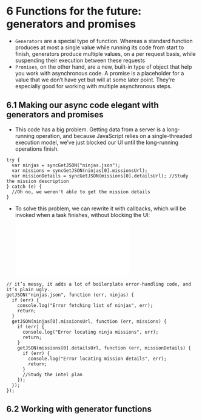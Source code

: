 # 6 Functions for the future: generators and promises
* `Generators` are a special type of function. Whereas a standard function produces at most a single value while running its code from start to finish, generators produce multiple values, on a per request basis, while suspending their execution between these requests
* `Promises`, on the other hand, are a new, built-in type of object that help you work with asynchronous code. A promise is a placeholder for a value that we don’t have yet but will at some later point. They’re especially good for working with multiple asynchronous steps.

## 6.1 Making our async code elegant with generators and promises
* This code has a big problem. Getting data from a server is a long-running operation, and because JavaScript relies on a single-threaded execution model, we’ve just blocked our UI until the long-running operations finish.
```
try {
  var ninjas = syncGetJSON("ninjas.json");
  var missions = syncGetJSON(ninjas[0].missionsUrl);
  var missionDetails = syncGetJSON(missions[0].detailsUrl); //Study the mission description
} catch (e) {
  //Oh no, we weren't able to get the mission details
}
```
* To solve this problem, we can rewrite it with callbacks, which will be invoked when a task finishes, without blocking the UI: ![is it really solved?](./chapter-6-callback.html)
```
// it’s messy, it adds a lot of boilerplate error-handling code, and it’s plain ugly. 
getJSON("ninjas.json", function (err, ninjas) {
  if (err) {
    console.log("Error fetching list of ninjas", err);
    return;
  }
  getJSON(ninjas[0].missionsUrl, function (err, missions) {
    if (err) {
      console.log("Error locating ninja missions", err);
      return;
    }
    getJSON(missions[0].detailsUrl, function (err, missionDetails) {
      if (err) {
        console.log("Error locating mission details", err);
        return;
      }
      //Study the intel plan
    });
  });
});

```
## 6.2 Working with generator functions
#### 
######

## 
####
######

## 
####
######

## 
####
######
